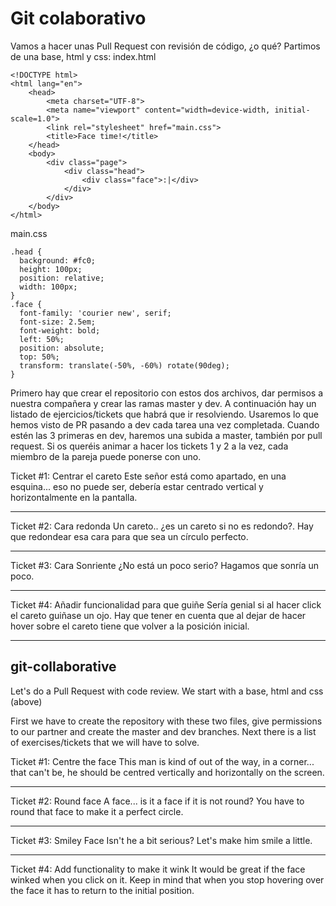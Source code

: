 # Git colaborativo

Vamos a hacer unas Pull Request con revisión de código, ¿o qué?
Partimos de una base, html y css:
index.html

```
<!DOCTYPE html>
<html lang="en">
    <head>
        <meta charset="UTF-8">
        <meta name="viewport" content="width=device-width, initial-scale=1.0">
        <link rel="stylesheet" href="main.css">
        <title>Face time!</title>
    </head>
    <body>
        <div class="page">
            <div class="head">
                <div class="face">:|</div>
            </div>
        </div>
    </body>
</html>
```

main.css

```
.head {
  background: #fc0;
  height: 100px;
  position: relative;
  width: 100px;
}
.face {
  font-family: 'courier new', serif;
  font-size: 2.5em;
  font-weight: bold;
  left: 50%;
  position: absolute;
  top: 50%;
  transform: translate(-50%, -60%) rotate(90deg);
}
```

Primero hay que crear el repositorio con estos dos archivos, dar permisos a nuestra compañera y crear las ramas master y dev.
A continuación hay un listado de ejercicios/tickets que habrá que ir resolviendo. Usaremos lo que hemos visto de PR pasando a dev cada tarea una vez completada. Cuando estén las 3 primeras en dev, haremos una subida a master, también por pull request.
Si os queréis animar a hacer los tickets 1 y 2 a la vez, cada miembro de la pareja puede ponerse con uno.

Ticket #1: Centrar el careto
Este señor está como apartado, en una esquina... eso no puede ser, debería estar centrado vertical y horizontalmente en la pantalla.

---

Ticket #2: Cara redonda
Un careto.. ¿es un careto si no es redondo?. Hay que redondear esa cara para que sea un círculo perfecto.

---

Ticket #3: Cara Sonriente
¿No está un poco serio? Hagamos que sonría un poco.

---

Ticket #4: Añadir funcionalidad para que guiñe
Sería genial si al hacer click el careto guiñase un ojo. Hay que tener en cuenta que al dejar de hacer hover sobre el careto tiene que volver a la posición inicial.

---

## git-collaborative

Let's do a Pull Request with code review.
We start with a base, html and css (above)

First we have to create the repository with these two files, give permissions to our partner and create the master and dev branches.
Next there is a list of exercises/tickets that we will have to solve.

Ticket #1: Centre the face
This man is kind of out of the way, in a corner... that can't be, he should be centred vertically and horizontally on the screen.

---

Ticket #2: Round face
A face... is it a face if it is not round? You have to round that face to make it a perfect circle.

---

Ticket #3: Smiley Face
Isn't he a bit serious? Let's make him smile a little.

---

Ticket #4: Add functionality to make it wink
It would be great if the face winked when you click on it. Keep in mind that when you stop hovering over the face it has to return to the initial position.
